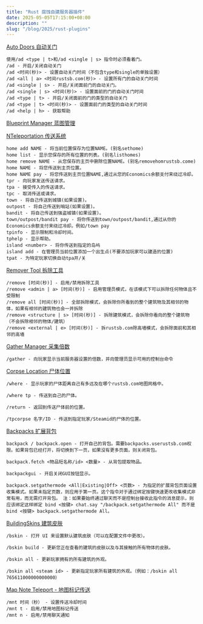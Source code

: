 ```yaml
---
title: "Rust 腐蚀自建服务器插件"
date: 2025-05-05T17:15:00+08:00
description: ""
slug: "/blog/2025/rust-plugins"
---
```


[Auto Doors 自动关门](https://rustsb.com/resources/416/)

```
使用/ad <type | t>和/ad <single | s> 指令时必须看着门。
/ad - 开启/关闭自动关门
/ad <时间(秒)> - 设置自动关门时间（不包含type和single的单独设置）
/ad <all | a> <时间rustsb.com(秒)> - 设置所有门的自动关门时间
/ad <single | s> - 开启/关闭面前门的自动关门。
/ad <single | s> <时间(秒)> - 设置面前的门的自动关门时间
/ad <type | t> - 开启/关闭面前的门的类型的自动关门
/ad <type | t> <时间(秒)> - 设置面前门的类型的自动关门时间
/ad <help | h> - 获取帮助
```

[Blueprint Manager 蓝图管理](https://rustsb.com/resources/488/)

[NTeleportation 传送系统](https://rustsb.com/resources/361/)

```
home add NAME - 将当前位置保存为位置NAME。(别名sethome)
home list - 显示您保存的所有位置的列表。(别名listhomes)
home remove NAME - 从您保存的主页中删除位置NAME。(别名removehomrustsb.come)
home NAME - 将您传送到主页位置。
home NAME pay - 将您传送到主页位置NAME,通过从您的Economics余额支付来绕过冷却。
tpr - 向玩家发送传送请求。
tpa - 接受传入的传送请求。
tpc - 取消传送或请求。
town - 将自己传送到城镇(如果设置)。
outpost - 将自己传送到哨站(如果设置)。
bandit - 将自己传送到强盗城镇(如果设置)。
town/outpost/bandit pay - 将你传送到town/outpost/bandit,通过从你的Economics余额支付来绕过冷却。例如/town pay
tpinfo - 显示限制和冷却时间。
tphelp - 显示帮助。
island <number> - 将你传送到指定的岛屿
island add - 在管理员当前位置添加一个出生点(不要添加玩家可以建造的位置)
tpat - 为特定玩家切换自动tpa开/关
```



[Remover Tool 拆除工具](https://rustsb.com/resources/225/)

```
/remove [时间(秒)] - 启用/禁用拆除工具
/remove <admin | a> [时间(秒)] - 启用管理员模式，在该模式下可以拆除任何物体且不受限制
/remove all [时间(秒)] - 全部拆除模式，会拆除你所看到的整个建筑物及其相邻的物体，如果有相邻的建筑物也会一并拆除
/remove <structure | s> [时间(秒)] - 拆除建筑模式，会拆除你看向的整个建筑物（不会拆除相邻的物体/建筑）
/remove <external | e> [时间(秒)] - 拆rustsb.com除高墙模式，会拆除面前和其相邻的高墙
```

[Gather Manager 采集倍数](https://rustsb.com/resources/159/)

```
/gather - 向玩家显示当前服务器设置的倍数，并向管理员显示可用的控制台命令
```

[Corpse Location 尸体位置](https://rustsb.com/resources/650/)

```
/where - 显示玩家的尸体距离自己有多远及在哪个rustsb.com地图网格中。

/where tp - 传送到自己的尸体。

/return - 返回到传送尸体前的位置。

/tpcorpse 名字/ID - 传送到指定玩家/Steamid的尸体的位置。
```

[Backpacks 扩展背包](https://rustsb.com/resources/384/)

```
backpack / backpack.open - 打开自己的背包。需要backpacks.userustsb.com权限。如果背包已经打开，将切换到下一页，如果没有更多页面，则关闭背包。

backpack.fetch <物品短名称/id> <数量> - 从背包提取物品。

backpackgui - 开启关闭GUI按钮显示。

backpack.setgathermode <All|Existing|Off> <页数> - 为指定的扩展背包页面设置收集模式。如果未指定页数，则应用于第一页。这个指令对于通过绑定按键快速更改收集模式非常有用，而无需打开背包。 注：如果要始终通过聊天而不是控制台接收此指令的消息提示，则应该绑定这样绑定 bind <按键> chat.say "/backpack.setgathermode All" 而不是 bind <按键> backpack.setgathermode All。
```

[BuildingSkins 建筑皮肤](https://rustsb.com/resources/46/)

```
/bskin - 打开 UI 来设置默认建筑皮肤（可以在配置文件中更改）。

/bskin build - 更新您正在查看的建筑的皮肤以及与其接触的所有物体的皮肤。

/bskin all - 更新玩家拥有的所有建筑的外观。

/bskin all <steam id> - 更新指定玩家所有建筑的外观。（例如：/bskin all 765611000000000000）
```

[Map Note Teleport - 地图标记传送](https://rustsb.com/resources/577/)
```
/mnt 时间（秒） - 设置传送冷却时间
/mnt t - 启用/禁用地图标记传送
/mnt n - 启用/禁用聊天通知
```

